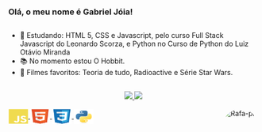 ### Olá, o meu nome é Gabriel Jóia!

##

- 🌱 Estudando: HTML 5, CSS e Javascript, pelo curso Full Stack Javascript do Leonardo Scorza, e Python no Curso de Python do Luiz Otávio Miranda
- 📚 No momento estou O Hobbit.
- 🎥 Filmes favoritos: Teoria de tudo, Radioactive e Série Star Wars.

##

<div align="center">
  <a href="https://github.com/GabrielJoia">
  <img height="180em" src="https://github-readme-stats.vercel.app/api?username=GabrielJoia&show_icons=true&theme=tokyonight&include_all_commits=true&count_private=true"/>
  <img height="180em" src="https://github-readme-stats.vercel.app/api/top-langs/?username=GabrielJoia&layout=compact&langs_count=7&theme=tokyonight"/>
</div>
  
  <div style="display: inline_block"><br>
  <img align="center" alt="Rafa-Js" height="30" width="40" src="https://raw.githubusercontent.com/devicons/devicon/master/icons/javascript/javascript-plain.svg">
  <img align="center" alt="Rafa-HTML" height="30" width="40" src="https://raw.githubusercontent.com/devicons/devicon/master/icons/html5/html5-original.svg">
  <img align="center" alt="Rafa-CSS" height="30" width="40" src="https://raw.githubusercontent.com/devicons/devicon/master/icons/css3/css3-original.svg">
  <img align="center" alt="Rafa-Python" height="30" width="40" src="https://raw.githubusercontent.com/devicons/devicon/master/icons/python/python-original.svg">
  <img align="right" alt="Rafa-pic" height="150" style="border-radius:50px;" src=https://cdn.discordapp.com/attachments/843311493507579904/916833096962297876/20_Gifs_Star_Wars_3.gif>
</div>
  
##
